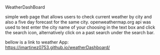WeatherDashBoard

simple web page that allows users to check current weather by city and also a five day forecast for the same city.
openweathermap.org api was used
to test enter the city name of your choosing in the text box and click the search icon, alternatively click on a past search under the search bar.

bellow is a link to weather App:
https://imartinez0753.github.io/weatherDashboard/

